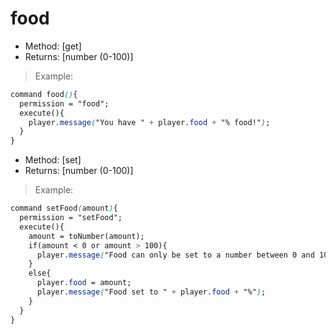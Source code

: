 # food

* Method: \[get\]
* Returns: \[number \(0-100\)\]

> Example:

```css
command food(){
  permission = "food";
  execute(){
    player.message("You have " + player.food + "% food!");
  }
}
```

* Method: \[set\]
* Returns: \[number \(0-100\)\]

> Example:

```css
command setFood(amount){
  permission = "setFood";
  execute(){
    amount = toNumber(amount);
    if(amount < 0 or amount > 100){
      player.message("Food can only be set to a number between 0 and 100!");
    }
    else{
      player.food = amount;
      player.message("Food set to " + player.food + "%");
    }
  }
}
```

